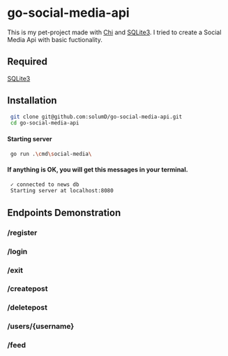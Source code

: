 #  go-social-media-api

This is my pet-project made with [Chi](https://github.com/go-chi/chi/) and [SQLite3](https://www.sqlite.org/). I tried to create a Social Media Api with basic fuctionality.

## Required

[SQLite3](https://www.sqlite.org/)

## Installation
```bash
 git clone git@github.com:solumD/go-social-media-api.git
 cd go-social-media-api
```

#### Starting server 

```bash
 go run .\cmd\social-media\  
```

#### If anything is OK, you will get this messages in your terminal.

```bash
 ✓ connected to news db
 Starting server at localhost:8080
```
## Endpoints Demonstration

### /register

### /login

### /exit

### /createpost

### /deletepost

### /users/{username}

### /feed
